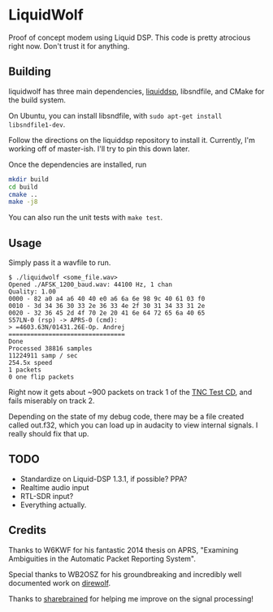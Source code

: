 # LiquidWolf

Proof of concept modem using Liquid DSP. This code is pretty atrocious right
now. Don't trust it for anything.

## Building

liquidwolf has three main dependencies, [liquiddsp](https://github.com/jgaeddert/liquid-dsp),
libsndfile, and CMake for the build system.

On Ubuntu, you can install libsndfile, with `sudo apt-get install libsndfile1-dev`.

Follow the directions on the liquiddsp repository to install it. Currently, I'm
working off of master-ish. I'll try to pin this down later.

Once the dependencies are installed, run

```bash
mkdir build
cd build
cmake ..
make -j8
```

You can also run the unit tests with `make test`.

## Usage

Simply pass it a wavfile to run.

```
$ ./liquidwolf <some_file.wav>
Opened ./AFSK_1200_baud.wav: 44100 Hz, 1 chan
Quality: 1.00
0000 - 82 a0 a4 a6 40 40 e0 a6 6a 6e 98 9c 40 61 03 f0
0010 - 3d 34 36 30 33 2e 36 33 4e 2f 30 31 34 33 31 2e
0020 - 32 36 45 2d 4f 70 2e 20 41 6e 64 72 65 6a 40 65
S57LN-0 (rsp) -> APRS-0 (cmd):
> =4603.63N/01431.26E-Op. Andrej
================================
Done
Processed 38816 samples
11224911 samp / sec
254.5x speed
1 packets
0 one flip packets
```

Right now it gets about ~900 packets on track 1 of the
[TNC Test CD](http://wa8lmf.net/TNCtest/), and fails miserably on track 2.

Depending on the state of my debug code, there may be a file created called
out.f32, which you can load up in audacity to view internal signals. I really
should fix that up.

## TODO

* Standardize on Liquid-DSP 1.3.1, if possible? PPA?
* Realtime audio input
* RTL-SDR input?
* Everything actually.

## Credits

Thanks to W6KWF for his fantastic 2014 thesis on APRS, "Examining Ambiguities
in the Automatic Packet Reporting System".

Special thanks to WB2OSZ for his groundbreaking and incredibly well documented
work on [direwolf](https://github.com/wb2osz/direwolf).

Thanks to [sharebrained](https://twitter.com/sharebrained) for helping me improve
on the signal processing!
